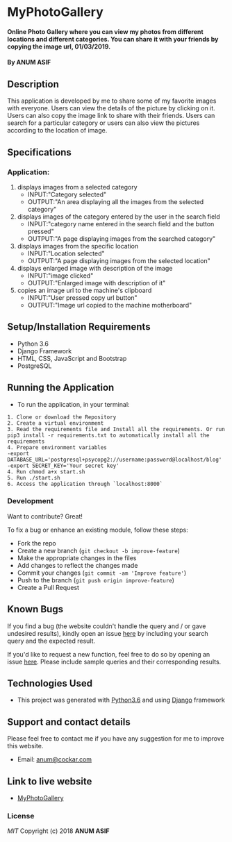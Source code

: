 # MyPhotoGallery
#### Online Photo Gallery where you can view my photos from different locations and different categories. You can share it with your friends by copying the image url, 01/03/2019.
#### By **ANUM ASIF**
## Description
This application is developed by me to share some of my favorite images with everyone. Users can view the details of the picture by clicking on it. Users can also copy the image link to share with their friends. Users can search for a particular category or users can also view the pictures according to the location of image. 
## Specifications
### Application:
1. displays images from a selected category 
   - INPUT:"Category selected"
   - OUTPUT:"An area displaying all the images from the selected category" 
2. displays images of the category entered by the user in the search field
   - INPUT:"category name entered in the search field and the button pressed"
   - OUTPUT:"A page displaying images from the searched category"
3. displays images from the specific location
   - INPUT:"Location selected"
   - OUTPUT:"A page displaying images from the selected location"
4. displays enlarged image with description of the image
   - INPUT:"image clicked"
   - OUTPUT:"Enlarged image with description of it"
5. copies an image url to the machine's clipboard
   - INPUT:"User pressed copy url button"
   - OUTPUT:"Image url copied to the machine motherboard" 
## Setup/Installation Requirements
- Python 3.6
- Django Framework
- HTML, CSS, JavaScript and Bootstrap
- PostgreSQL
## Running the Application
   * To run the application, in your terminal:

    1. Clone or download the Repository
    2. Create a virtual environment
    3. Read the requirements file and Install all the requirements. Or run pip3 install -r requirements.txt to automatically install all the requirements
    4. Prepare environment variables
    -export DATABASE_URL='postgresql+psycopg2://username:password@localhost/blog'
    -export SECRET_KEY='Your secret key'
    4. Run chmod a+x start.sh
    5. Run ./start.sh
    6. Access the application through `localhost:8000`
	
### Development
Want to contribute? Great!

To fix a bug or enhance an existing module, follow these steps:

- Fork the repo
- Create a new branch (`git checkout -b improve-feature`)
- Make the appropriate changes in the files
- Add changes to reflect the changes made
- Commit your changes (`git commit -am 'Improve feature'`)
- Push to the branch (`git push origin improve-feature`)
- Create a Pull Request 
## Known Bugs
If you find a bug (the website couldn't handle the query and / or gave undesired results), kindly open an issue [here](https://github.com/AnumAsif/photo-gallery/issues/new) by including your search query and the expected result.

If you'd like to request a new function, feel free to do so by opening an issue [here](https://github.com/AnumAsif/photo-gallery/issues/new). Please include sample queries and their corresponding results.
## Technologies Used
- This project was generated with [Python3.6](https://devdocs.io/python~3.6/) and using [Django](https://docs.djangoproject.com/en/2.1/) framework
## Support and contact details
Please feel free to contact me if you have any suggestion for me to improve this website.
- Email: anum@cockar.com
## Link to live website
- [MyPhotoGallery](https://galleryofpics.herokuapp.com/)
### License
*MIT*
Copyright (c) 2018 **ANUM ASIF**
